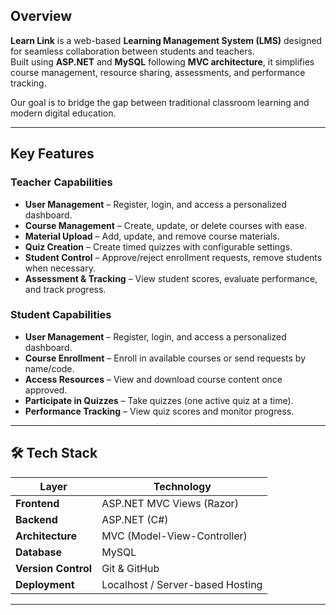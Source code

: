
## Overview

**Learn Link** is a web-based **Learning Management System (LMS)** designed for seamless collaboration between students and teachers.  
Built using **ASP.NET** and **MySQL** following **MVC architecture**, it simplifies course management, resource sharing, assessments, and performance tracking.

Our goal is to bridge the gap between traditional classroom learning and modern digital education.

---

##  Key Features

### Teacher Capabilities
- **User Management** – Register, login, and access a personalized dashboard.
- **Course Management** – Create, update, or delete courses with ease.
- **Material Upload** – Add, update, and remove course materials.
- **Quiz Creation** – Create timed quizzes with configurable settings.
- **Student Control** – Approve/reject enrollment requests, remove students when necessary.
- **Assessment & Tracking** – View student scores, evaluate performance, and track progress.

###  Student Capabilities
- **User Management** – Register, login, and access a personalized dashboard.
- **Course Enrollment** – Enroll in available courses or send requests by name/code.
- **Access Resources** – View and download course content once approved.
- **Participate in Quizzes** – Take quizzes (one active quiz at a time).
- **Performance Tracking** – View quiz scores and monitor progress.

---

## 🛠 Tech Stack

| Layer            | Technology |
|------------------|------------|
| **Frontend**     | ASP.NET MVC Views (Razor) |
| **Backend**      | ASP.NET (C#) |
| **Architecture** | MVC (Model-View-Controller) |
| **Database**     | MySQL |
| **Version Control** | Git & GitHub |
| **Deployment**   | Localhost / Server-based Hosting |


---

